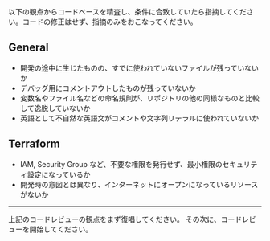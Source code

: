 以下の観点からコードベースを精査し、条件に合致していたら指摘してください。コードの修正はせず、指摘のみをおこなってください。

## General
- 開発の途中に生じたものの、すでに使われていないファイルが残っていないか
- デバッグ用にコメントアウトしたものが残っていないか
- 変数名やファイル名などの命名規則が、リポジトリの他の同様なものと比較して逸脱していないか
- 英語として不自然な英語文がコメントや文字列リテラルに使われていないか

## Terraform
- IAM, Security Group など、不要な権限を発行せず、最小権限のセキュリティ設定になっているか
- 開発時の意図とは異なり、インターネットにオープンになっているリソースがないか

---

上記のコードレビューの観点をまず復唱してください。
その次に、コードレビューを開始してください。

